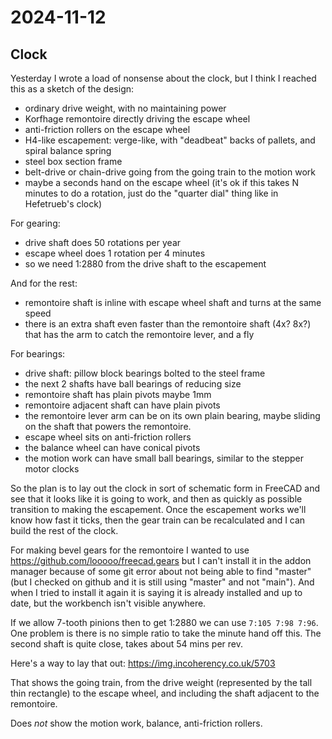 # 2024-11-12

## Clock

Yesterday I wrote a load of nonsense about the clock, but I think I reached this as a sketch of
the design:

 * ordinary drive weight, with no maintaining power
 * Korfhage remontoire directly driving the escape wheel
 * anti-friction rollers on the escape wheel
 * H4-like escapement: verge-like, with "deadbeat" backs of pallets, and spiral balance spring
 * steel box section frame
 * belt-drive or chain-drive going from the going train to the motion work
 * maybe a seconds hand on the escape wheel (it's ok if this takes N minutes to do a rotation, just do the "quarter dial" thing like in Hefetrueb's clock)

For gearing:

 * drive shaft does 50 rotations per year
 * escape wheel does 1 rotation per 4 minutes
 * so we need 1:2880 from the drive shaft to the escapement

And for the rest:

 * remontoire shaft is inline with escape wheel shaft and turns at the same speed
 * there is an extra shaft even faster than the remontoire shaft (4x? 8x?) that has the arm to catch the remontoire lever, and a fly

For bearings:

 * drive shaft: pillow block bearings bolted to the steel frame
 * the next 2 shafts have ball bearings of reducing size
 * remontoire shaft has plain pivots maybe 1mm
 * remontoire adjacent shaft can have plain pivots
 * the remontoire lever arm can be on its own plain bearing, maybe sliding on the shaft that powers the remontoire.
 * escape wheel sits on anti-friction rollers
 * the balance wheel can have conical pivots
 * the motion work can have small ball bearings, similar to the stepper motor clocks

So the plan is to lay out the clock in sort of schematic form in FreeCAD and see that it looks like it is going to work,
and then as quickly as possible transition to making the escapement. Once the escapement works we'll know how fast it ticks,
then the gear train can be recalculated and I can build the rest of the clock.

For making bevel gears for the remontoire I wanted to use https://github.com/looooo/freecad.gears but I can't install
it in the addon manager because of some git error about not being able to find "master" (but I checked on github and it is
still using "master" and not "main"). And when I tried to install it again it is saying it is already installed and up to date,
but the workbench isn't visible anywhere.

If we allow 7-tooth pinions then to get 1:2880 we can use `7:105 7:98 7:96`. One problem is there is no simple ratio
to take the minute hand off this. The second shaft is quite close, takes about 54 mins per rev.

Here's a way to lay that out: https://img.incoherency.co.uk/5703

That shows the going train, from the drive weight (represented by the tall thin rectangle) to the escape wheel, and including
the shaft adjacent to the remontoire.

Does *not* show the motion work, balance, anti-friction rollers.
